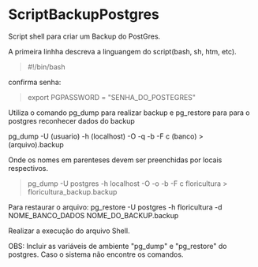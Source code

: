 # ScriptBackupPostgres

Script shell para criar um Backup do PostGres.

A primeira linhha descreva a linguangem do script(bash, sh, htm, etc).

>#!/bin/bash

confirma senha:

>export PGPASSWORD = "SENHA_DO_POSTEGRES"

Utiliza o comando pg_dump para realizar backup e pg_restore para para o postgres reconhecer dados do backup

pg_dump -U (usuario) -h (localhost) -O -q -b -F c (banco) > (arquivo).backup

Onde os nomes em parenteses devem ser preenchidas por locais respectivos.

>pg_dump -U postgres -h localhost -O -o -b -F c floricultura > floricultura_backup.backup

Para restaurar o arquivo:
pg_restore -U postgres -h floricultura -d NOME_BANCO_DADOS NOME_DO_BACKUP.backup

Realizar a execução do arquivo Shell.

OBS: Incluir as variáveis de ambiente "pg_dump" e "pg_restore" do postgres. Caso o sistema não encontre os comandos.
